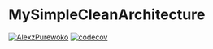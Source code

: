 # MySimpleCleanArchitecture
[![AlexzPurewoko](https://circleci.com/gh/AlexzPurewoko/MySimpleCleanArchitecture.svg?style=shield)](https://circleci.com/gh/AlexzPurewoko/MySimpleCleanArchitecture)
[![codecov](https://codecov.io/gh/AlexzPurewoko/MySimpleCleanArchitecture/branch/master/graph/badge.svg?token=536NTAISBF)](https://codecov.io/gh/AlexzPurewoko/MySimpleCleanArchitecture)